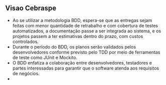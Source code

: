 ## Visao Cebraspe
- Ao se utilizar a metodologia BDD, espera-se que as entregas sejam feitas com menor quantidade de retrabalho e com cobertura de testes automatizados, a documentação passe a ser integrada ao sistema, e os projetos passem a ter estimativas dentro do prazo, com custos controlados.
- Durante o período do BDD, os planos serão validados pelos desenvolvedores conforme previsto pelo TDD por meio de ferramentas de teste como JUnit e Mockito.
- O BDD enfatiza a colaboração entre desenvolvedores, testadores e partes interessadas para garantir que o software atenda aos requisitos de negócios.
- 